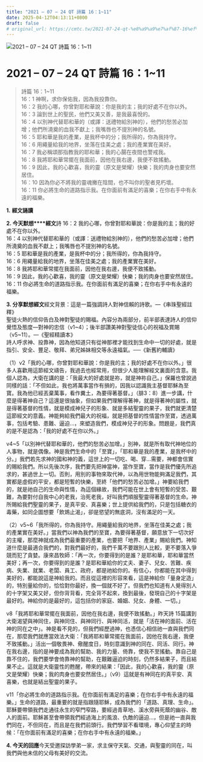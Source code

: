 ```yaml
---
title: "2021 – 07 – 24 QT 詩篇 16：1~11"
date: 2025-04-12T04:13:11+0800
draft: false
# original_url: https://cmtc.tw/2021-07-24-qt-%e8%a9%a9%e7%af%87-16%ef%bc%9a111
---
```


![2021 – 07 – 24 QT 詩篇 16：1\~11](/images/qt.jpg   "2021 – 07 – 24 QT 詩篇 16：1\~11")

# 2021 – 07 – 24 QT 詩篇 16：1\~11

> 詩篇 16：1\~11  
> 16：1 神啊，求你保佑我，因為我投靠你。  
> 16：2 我的心哪，你曾對耶和華說：你是我的主；我的好處不在你以外。  
> 16：3 論到世上的聖民，他們又美又善，是我最喜悅的。  
> 16：4 以別神代替耶和華的（或譯：送禮物給別神的），他們的愁苦必加增；他們所澆奠的血我不獻上；我嘴唇也不提別神的名號。  
> 16：5 耶和華是我的產業，是我杯中的分；我所得的，你為我持守。  
> 16：6 用繩量給我的地界，坐落在佳美之處；我的產業實在美好。  
> 16：7 我必稱頌那指教我的耶和華；我的心腸在夜間也警戒我。  
> 16：8 我將耶和華常擺在我面前，因他在我右邊，我便不致搖動。  
> 16：9 因此，我的心歡喜，我的靈（原文是榮耀）快樂；我的肉身也要安然居住。  
> 16：10 因為你必不將我的靈魂撇在陰間，也不叫你的聖者見朽壞。  
> 16：11 你必將生命的道路指示我。在你面前有滿足的喜樂；在你右手中有永遠的福樂。

**1.** **經文誦讀**

**2. 今天默想****經文**詩 16：2 我的心哪，你曾對耶和華說：你是我的主；我的好處不在你以外。  
16：4 以別神代替耶和華的（或譯：送禮物給別神的），他們的愁苦必加增；他們所澆奠的血我不獻上；我嘴唇也不提別神的名號。  
16：5 耶和華是我的產業，是我杯中的分；我所得的，你為我持守。  
16：6 用繩量給我的地界，坐落在佳美之處；我的產業實在美好。  
16：8 我將耶和華常擺在我面前，因他在我右邊，我便不致搖動。  
16：9 因此，我的心歡喜，我的靈（原文是榮耀）快樂；我的肉身也要安然居住。  
16：11 你必將生命的道路指示我。在你面前有滿足的喜樂；在你右手中有永遠的福樂。

**3. 分享默想經文**經文背景：這是一篇強調詩人對神信賴的詩歌。—《串珠聖經註釋》  
聖徒火熱的信仰告白及神對聖徒的賜福。內容分為兩部分，前半部表達詩人的信仰覺悟及態度—對神的忠信（v1\~4）；後半部讚美神對聖徒信心的祝福及賞賜（v5\~11）。—《聖經精讀本》  
詩人呼求神、投靠神，因為他知道只有從神那裡才能找到生命中一切的好處，就是指引、安全、豐足、敬拜、弟兄姊妹相交等永遠福氣。──《新舊約輔讀》

（1）v2「我的心哪，你曾對耶和華說：你是我的主；我的好處不在你以外。」很多人喜歡用這節經文禱告，我過去也經常用，但很少人能理解經文裏面的含意。我個人認為，大衛在講的是：「我最大的好處就是祢，就是神祢自己。」保羅也曾說過同樣的話：「不但如此，我也將萬事當作有損的，因我以認識我主基督耶穌為至寶。我為他已經丟棄萬事，看作糞土，為要得著基督。」（腓3：8）進一步講，什麼是得著神自己？這還是很抽象，但如果我們理解得著神，就是得著神的屬性，就是得著基督的性情，就是模成神兒子的形象、就是多結聖靈的果子，我們就更清楚這節經文的意義。神能夠給我們最大的祝福，就是把基督的性情當作至寶，透過萬事，包括考驗、患難、逼迫…，來塑造我們，模成神兒子的形象。問題是，我們真的是不是認為：「我的好處不在你以外。」

v4\~5「以別神代替耶和華的，他們的愁苦必加增。」別神，就是所有取代神地位的人事物，就是偶像。神是我們生命中的「至寶」，「耶和華是我的產業，是我杯中的分。」我們若先求神的國和神的義，這世上的一切吃、喝、穿…需要，神都會信實的賜給我們。所以先後次序，我們要先把神當神，當作至寶，當作是我們優先所追求的，甚過世上一切。否則，用別的事物來取代神，以為用世物能夠滿足我們，其實都是虛假的平安，都是短暫的快樂，至終「他們的愁苦必加增。」神要給我們的，就是祂自己的生命與性情，為這個緣故，我們可能在世上會有短暫的受苦、艱難，為要對付自我中心的老我，治死老我，好叫我們順服聖靈得著基督的生命。神所賜給我們聖靈的果子，是真平安、真喜樂；世上提供給我們的，只是包括糖衣的毒藥，如同企圖想要「飲鴆止渴」，卻是慾望的無底洞，沒有滿足的一天。

（2）v5\~6「我所得的，你為我持守。用繩量給我的地界，坐落在佳美之處；我的產業實在美好。」當我們以神為我們的至寶，為要得著基督，願意放下一切次好的主權，那麼神就成為我們最重要的產業，也要把「地界、產業」賜給我們。神知道什麼是最適合我們的，對我們最好的，我們千萬不要跟別人比較，更不要落入爭競而犯了貪婪。康來昌牧師：「再一次，你要得到的是誰？是耶和華，耶和華當然美好；再一次，你要得到的是誰？是耶和華給你的丈夫、妻子、兒女、苦難、疾病、失業、就業、老闆、員工、政府，都是祂給你的。有信心，你都能在其中得到美好的，都能說這是神給我的。而且從這裡的形容來看，這是神給你「量身定造」的，特別量給你的，恰恰對你最好，換一個就不好了。但我們也知道有人覺得別人的十字架又美又好，但你背背看，完全背不起來，換到最後，發現自己的十字架是最好的。神給你的是最好的，這包括你的家庭、婚姻、兒女、身體、一切。」

v8「我將耶和華常擺在我面前，因他在我右邊，我便不致搖動。」昨天詩 15篇講到大衛渴望與神同住，與神同住、與神同行、與神同活，就是「活在神的面前、活在神的同在之中」。神是看不見的，但我們經歷過神，也憑信心相信祂一直與我們同在，那麼我們就應當效法大衛：「我將耶和華常擺在我面前，因他在我右邊，我便不致搖動。」活出一個敬畏神、儆醒度日，時刻意識到神的同在、同活、同行。神在我右邊，指的是神要成為我的幫助、我的力量、倚靠，使我不至搖動。靠自己是靠不住的，我們要學會倚靠神的幫助，在艱難逼迫的時刻，仍然多結果子，而且結果不止。這就是大衛靈性的甦醒，帶來的結果：「因此，我的心歡喜，我的靈（原文是榮耀）快樂；我的肉身也要安然居住。」（v9）這就是有神同在的真平安、真喜樂，也就是結出聖靈的果子。

v11「你必將生命的道路指示我。在你面前有滿足的喜樂；在你右手中有永遠的福樂。」生命的道路，最重要的就是指跟隨耶穌，成為我們的「道路、真理、生命」。耶穌要帶領我們走通往永生的窄門窄路，要經過青草地、溪水旁與死蔭的幽谷、敵人的面前。耶穌甚至會帶領我們經過海上的風浪、仇敵的逼迫…，但是祂一直與我們同在，不但同在，而且是在我們前頭行。我們學習不看環境，專心仰望主的時候：「在你面前有滿足的喜樂；在你右手中有永遠的福樂。」

**4. 今天的回應**今天受邀探訪學弟一家，求主保守天氣、交通，與聖靈的同在，叫我們與他未信的父母有美好的交流。
